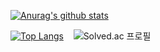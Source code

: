 <div align=LEFT>

[![Anurag's github stats](https://github-readme-stats-ten-gilt.vercel.app/api?username=Jung2312&show_icons=true&layout=compact&theme=tokyonight)](https://github.com/anuraghazra/github-readme-stats)
  
[![Top Langs](https://github-readme-stats-ten-gilt.vercel.app/api/top-langs/?username=Jung2312&layout=compact&theme=tokyonight)](https://github.com/anuraghazra/github-readme-stats)
&nbsp;&nbsp;&nbsp;![Solved.ac 프로필](http://mazassumnida.wtf/api/v2/generate_badge?boj=jung2312)
  


  
</div>


<!--
**Jung2312/Jung2312** is a ✨ _special_ ✨ repository because its `README.md` (this file) appears on your GitHub profile.

Here are some ideas to get you started:

- 🔭 I’m currently working on ...
- 🌱 I’m currently learning ...
- 👯 I’m looking to collaborate on ...
- 🤔 I’m looking for help with ...
- 💬 Ask me about ...
- 📫 How to reach me: ...
- 😄 Pronouns: ...
- ⚡ Fun fact: ...
-->

